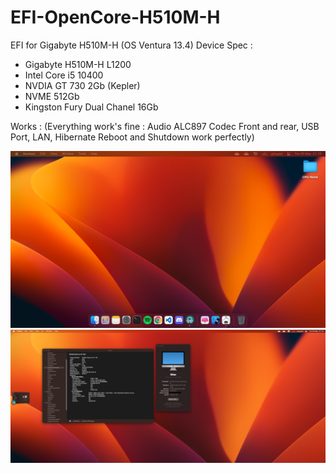 # EFI-OpenCore-H510M-H
EFI for Gigabyte H510M-H (OS Ventura 13.4)
Device Spec :
- Gigabyte H510M-H L1200
- Intel Core i5 10400
- NVDIA GT 730 2Gb (Kepler)
- NVME 512Gb
- Kingston Fury Dual Chanel 16Gb

Works :
(Everything work's fine : Audio ALC897 Codec Front and rear, USB Port, LAN, Hibernate Reboot and Shutdown work perfectly)

<img src="Screen1.png">
<img src="Screen2.png">
